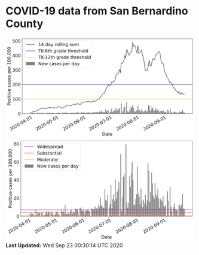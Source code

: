 # COVID-19 data from San Bernardino County
![image1](plots/graph.png)
![image2](plots/classification.png)
**Last Updated:** Wed Sep 23 00:30:14 UTC 2020
